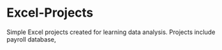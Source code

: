 # Excel-Projects
Simple Excel projects created for learning data analysis.
Projects include payroll database,
